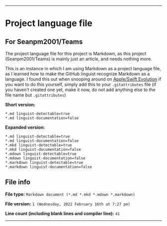 
***

# Project language file

## For Seanpm2001/Teams

The project language file for this project is Markdown, as this project (Seanpm2001/Teams) is mainly just an article, and needs nothing more.

This is an instance in which I am using Markdown as a project language file, as I learned how to make the GitHub linguist recognize Markdown as a language. I found this out when snooping around on [Apple/Swift Evolution](https://github.com/apple/swift-evolution/blob/main/.gitattributes) if you want to do this yourself, simply add this to your `.gitattributes` file (if you haven't created one yet, make it now, do not add anything else to the file name but `.gitattributes`)

**Short version:**

```gitattributes
*.md linguist-detectable=true
*.md linguist-documentation=false
```

**Expanded version:**

```gitattributes
*.md linguist-detectable=true
*.md linguist-documentation=false
*.mkd linguist-detectable=true
*.mkd linguist-documentation=false
*.mdown linguist-detectable=true
*.mdown linguist-documentation=false
*.markdown linguist-detectable=true
*.markdown linguist-documentation=false
```

## File info

**File type:** `Markdown document (*.md *.mkd *.mdown *.markdown)`

**File version:** `1 (Wednesday, 2022 February 16th at 7:27 pm)`

**Line count (including blank lines and compiler line):** `41`

***
